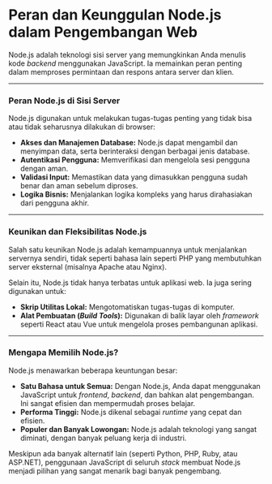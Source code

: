 # Peran dan Keunggulan Node.js dalam Pengembangan Web

Node.js adalah teknologi sisi server yang memungkinkan Anda menulis kode *backend* menggunakan JavaScript. Ia memainkan peran penting dalam memproses permintaan dan respons antara server dan klien.

---

### Peran Node.js di Sisi Server

Node.js digunakan untuk melakukan tugas-tugas penting yang tidak bisa atau tidak seharusnya dilakukan di browser:

* **Akses dan Manajemen Database:** Node.js dapat mengambil dan menyimpan data, serta berinteraksi dengan berbagai jenis database.
* **Autentikasi Pengguna:** Memverifikasi dan mengelola sesi pengguna dengan aman.
* **Validasi Input:** Memastikan data yang dimasukkan pengguna sudah benar dan aman sebelum diproses.
* **Logika Bisnis:** Menjalankan logika kompleks yang harus dirahasiakan dari pengguna akhir.

---

### Keunikan dan Fleksibilitas Node.js

Salah satu keunikan Node.js adalah kemampuannya untuk menjalankan servernya sendiri, tidak seperti bahasa lain seperti PHP yang membutuhkan server eksternal (misalnya Apache atau Nginx).

Selain itu, Node.js tidak hanya terbatas untuk aplikasi web. Ia juga sering digunakan untuk:

* **Skrip Utilitas Lokal:** Mengotomatiskan tugas-tugas di komputer.
* **Alat Pembuatan (*Build Tools*):** Digunakan di balik layar oleh *framework* seperti React atau Vue untuk mengelola proses pembangunan aplikasi.

---

### Mengapa Memilih Node.js?

Node.js menawarkan beberapa keuntungan besar:

* **Satu Bahasa untuk Semua:** Dengan Node.js, Anda dapat menggunakan JavaScript untuk *frontend*, *backend*, dan bahkan alat pengembangan. Ini sangat efisien dan mempermudah proses belajar.
* **Performa Tinggi:** Node.js dikenal sebagai *runtime* yang cepat dan efisien.
* **Populer dan Banyak Lowongan:** Node.js adalah teknologi yang sangat diminati, dengan banyak peluang kerja di industri.

Meskipun ada banyak alternatif lain (seperti Python, PHP, Ruby, atau ASP.NET), penggunaan JavaScript di seluruh *stack* membuat Node.js menjadi pilihan yang sangat menarik bagi banyak pengembang.